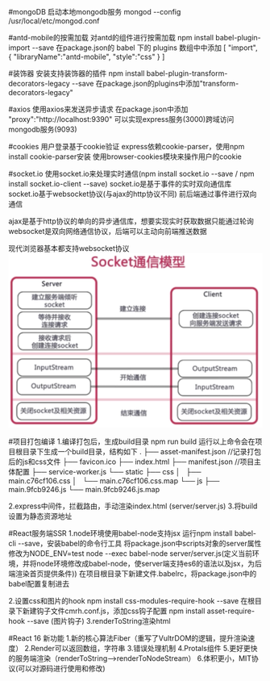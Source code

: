 #mongoDB
启动本地mongodb服务
mongod --config /usr/local/etc/mongod.conf 

#antd-mobile的按需加载
对antd的组件进行按需加载
npm install babel-plugin-import --save
在package.json的 babel 下的 plugins 数组中中添加
[
  "import",
  {
    "libraryName":"antd-mobile",
    "style":"css"
  }
]

#装饰器
安装支持装饰器的插件
npm install babel-plugin-transform-decorators-legacy --save
在package.json的plugins中添加"transform-decorators-legacy"

#axios
使用axios来发送异步请求
在package.json中添加 "proxy":"http://localhost:9390" 可以实现express服务(3000)跨域访问mongodb服务(9093)

#cookies
用户登录基于cookie验证
express依赖cookie-parser，使用npm install cookie-parser安装
使用browser-cookies模块来操作用户的cookie

#socket.io
使用socket.io来处理实时通信(npm install socket.io --save / npm install socket.io-client --save)
  socket.io是基于事件的实时双向通信库
    socket.io基于websocket协议(与ajax的http协议不同)
    前后端通过事件进行双向通信

ajax是基于http协议的单向的异步通信库，想要实现实时获取数据只能通过轮询
websocket是双向网络通信协议，后端可以主动向前端推送数据

现代浏览器基本都支持websocket协议
![Alt text](https://github.com/zeppelinn/MERN/raw/master/Screenshots/socket通信模型.png)

#项目打包编译
1.编译打包后，生成build目录
  npm run build
  运行以上命令会在项目根目录下生成一个build目录，结构如下
  .
  ├── asset-manifest.json                   //记录打包后的js和css文件
  ├── favicon.ico
  ├── index.html
  ├── manifest.json                         //项目主体配置
  ├── service-worker.js
  └── static
      ├── css
      │   ├── main.c76cf106.css
      │   └── main.c76cf106.css.map
      └── js
          ├── main.9fcb9246.js
          └── main.9fcb9246.js.map

2.express中间件，拦截路由，手动渲染index.html
  (server/server.js)
3.将build设置为静态资源地址

#React服务端SSR
1.node环境使用babel-node支持jsx
  运行npm install babel-cli --save，安装babel的命令行工具
  将package.json中scripts对象的server属性修改为NODE_ENV=test node --exec babel-node server/server.js(定义当前环境，并将node环境修改成babel-node，使server端支持es6的语法以及jsx，为后端渲染首页提供条件))
  在项目根目录下新建文件.babelrc，将package.json中的babel配置复制进去

2.设置css和图片的hook
  npm install css-modules-require-hook --save
  在根目录下新建钩子文件cmrh.conf.js，添加css钩子配置
  npm install asset-require-hook --save (图片钩子)
3.renderToString渲染html

#React 16 新功能
1.新的核心算法Fiber（重写了VultrDOM的逻辑，提升渲染速度）
2.Render可以返回数组，字符串
3.错误处理机制
4.Protals组件
5.更好更快的服务端渲染（renderToString-->renderToNodeStream）
6.体积更小，MIT协议(可以对源码进行使用和修改)